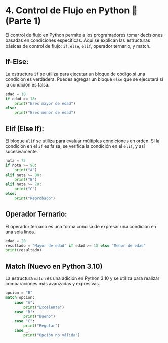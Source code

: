 
# 4. Control de Flujo en Python 🚦 (Parte 1)

El control de flujo en Python permite a los programadores tomar decisiones basadas en condiciones específicas. Aquí se explican las estructuras básicas de control de flujo: `if`, `else`, `elif`, operador ternario, y match.

## If-Else:

La estructura `if` se utiliza para ejecutar un bloque de código si una condición es verdadera. Puedes agregar un bloque `else` que se ejecutará si la condición es falsa.

```python
edad = 18
if edad >= 18:
    print("Eres mayor de edad")
else:
    print("Eres menor de edad")
```

## Elif (Else If):

El bloque `elif` se utiliza para evaluar múltiples condiciones en orden. Si la condición en el `if` es falsa, se verifica la condición en el `elif`, y así sucesivamente.

```python
nota = 75
if nota >= 90:
    print("A")
elif nota >= 80:
    print("B")
elif nota >= 70:
    print("C")
else:
    print("Reprobado")
```

## Operador Ternario:

El operador ternario es una forma concisa de expresar una condición en una sola línea.

```python
edad = 20
resultado = "Mayor de edad" if edad >= 18 else "Menor de edad"
print(resultado)
```

## Match (Nuevo en Python 3.10)

La estructura `match` es una adición en Python 3.10 y se utiliza para realizar comparaciones más avanzadas y expresivas.

```python
opcion = "B"
match opcion:
    case "A":
        print("Excelente")
    case "B":
        print("Bueno")
    case "C":
        print("Regular")
    case _:
        print("Opción no válida")
```
